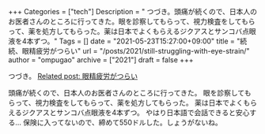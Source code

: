 +++
Categories = ["tech"]
Description = " つづき。頭痛が続くので、日本人のお医者さんのところに行ってきた。眼を診察してもらって、視力検査をしてもらって、薬を処方してもらった。薬は日本でよくもらえるジクアスとサンコバ点眼液を4本ずつ。"
Tags = []
date = "2021-05-23T15:27:00+09:00"
title = "続続、眼精疲労がつらい"
url = "/posts/2021/still-struggling-with-eye-strain/"
author = "ompugao"
archive = ["2021"]
draft = false
+++

<body>
<p>つづき。
<a href="{{% ref path=\"/posts/2021/continued-struggle-with-eye-strain/\"%}}">Related post: 眼精疲労がつらい</a></p>

<p>頭痛が続くので、日本人のお医者さんのところに行ってきた。
眼を診察してもらって、視力検査をしてもらって、薬を処方してもらった。
薬は日本でよくもらえるジクアスとサンコバ点眼液を4本ずつ。
やはり日本語で会話できると安心する…
保険に入ってないので、締めて550ドルした。しょうがないね。</p>
</body>
